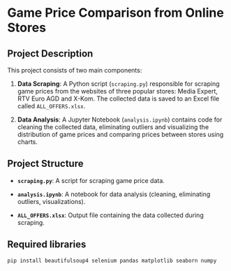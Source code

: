 # Game Price Comparison from Online Stores

## Project Description

This project consists of two main components:

1. **Data Scraping**:
A Python script (`scraping.py`) responsible for scraping game prices from the websites of three popular stores: Media Expert, RTV Euro AGD and X-Kom. The collected data is saved to an Excel file called `ALL_OFFERS.xlsx`.

2. **Data Analysis**:
A Jupyter Notebook (`analysis.ipynb`) contains code for cleaning the collected data, eliminating outliers and visualizing the distribution of game prices and comparing prices between stores using charts.

## Project Structure

- **`scraping.py`**: A script for scraping game price data.

- **`analysis.ipynb`**: A notebook for data analysis (cleaning, eliminating outliers, visualizations).
- **`ALL_OFFERS.xlsx`**: Output file containing the data collected during scraping.

## Required libraries
```pip install beautifulsoup4 selenium pandas matplotlib seaborn numpy```
